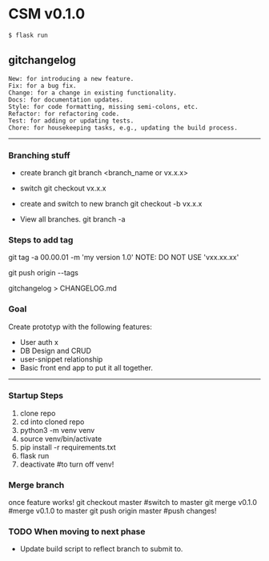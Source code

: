 # CSM v0.1.0  

```bash
$ flask run
```
## gitchangelog 
    New: for introducing a new feature.
    Fix: for a bug fix.
    Change: for a change in existing functionality.
    Docs: for documentation updates.
    Style: for code formatting, missing semi-colons, etc.
    Refactor: for refactoring code.
    Test: for adding or updating tests.
    Chore: for housekeeping tasks, e.g., updating the build process.

-----

### Branching stuff
- create branch
git branch <branch_name or vx.x.x>

- switch
git checkout vx.x.x

- create and switch to new branch
git checkout -b vx.x.x

- View all branches.
git branch -a
### Steps to add tag
git tag -a 00.00.01 -m 'my version 1.0' NOTE: DO NOT USE 'vxx.xx.xx'  

git push origin --tags

gitchangelog > CHANGELOG.md

### Goal
Create prototyp with the following features:
* User auth x
* DB Design and CRUD 
* user-snippet relationship
* Basic front end app to put it all together.

---

### Startup Steps
1. clone repo
2. cd into cloned repo
3. python3 -m venv venv
4. source venv/bin/activate
5. pip install -r requirements.txt
6. flask run
7. deactivate #to turn off venv!
### Merge branch
once feature works!
git checkout master #switch to master
git merge v0.1.0 #merge v0.1.0 to master
git push origin master #push changes!

### TODO When moving to next phase
* Update build script to reflect branch to submit to.
